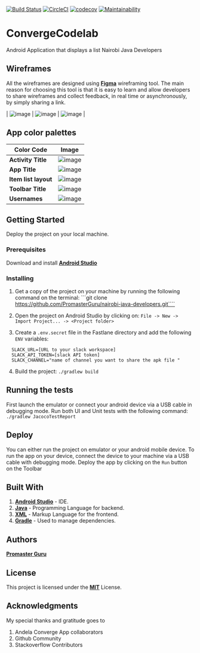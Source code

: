 [![Build Status](https://travis-ci.org/PromasterGuru/nairobi-java-developers.svg?branch=develop)](https://travis-ci.org/PromasterGuru/nairobi-java-developers)
[![CircleCI](https://circleci.com/gh/PromasterGuru/nairobi-java-developers.svg?style=svg)](https://circleci.com/gh/PromasterGuru/nairobi-java-developers)
[![codecov](https://codecov.io/gh/PromasterGuru/nairobi-java-developers/branch/develop/graph/badge.svg)](https://codecov.io/gh/PromasterGuru/nairobi-java-developers)
[![Maintainability](https://api.codeclimate.com/v1/badges/a141aa73b0bf051ca102/maintainability)](https://codeclimate.com/github/PromasterGuru/nairobi-java-developers/maintainability)

# ConvergeCodelab

Android Application that displays a list Nairobi Java Developers

## Wireframes

All the wireframes are designed using **[Figma](https://www.figma.com/)** wireframing tool. The main reason for choosing this tool is that it is easy to learn and allow developers to share wireframes and collect feedback, in real time or asynchronously, by simply sharing a link.

| ![image](https://user-images.githubusercontent.com/39240075/54424140-519a3980-4723-11e9-8a63-5d36a2e7e861.png) | ![image](https://user-images.githubusercontent.com/39240075/54424143-5363fd00-4723-11e9-9ddc-b0289609f89c.png) | ![image](https://user-images.githubusercontent.com/39240075/54424132-4e06b280-4723-11e9-9640-ecef45054495.png) |

## App color palettes

| Color Code           | Image                                                                                                          |
| -------------------- | -------------------------------------------------------------------------------------------------------------- |
| **Activity Title**   | ![image](https://user-images.githubusercontent.com/39240075/53101612-2f096c00-353b-11e9-86c5-9c8b02120318.png) |
| **App Title**        | ![image](https://user-images.githubusercontent.com/39240075/53101631-392b6a80-353b-11e9-8b15-cf1da2a7f325.png) |
| **Item list layout** | ![image](https://user-images.githubusercontent.com/39240075/53282218-c0e4c500-3745-11e9-82f9-7653b68eee81.png) |
| **Toolbar Title**    | ![image](https://user-images.githubusercontent.com/39240075/53101664-46485980-353b-11e9-808f-09e57982b8d1.png) |
| **Usernames**        | ![image](https://user-images.githubusercontent.com/39240075/53101695-58c29300-353b-11e9-98f8-bba4fbec5630.png) |

## Getting Started

Deploy the project on your local machine.

### Prerequisites

Download and install **[Android Studio](https://developer.android.com/studio)**

### Installing

1. Get a copy of the project on your machine by running the following command on the terminal:
   ```git clone https://github.com/PromasterGuru/nairobi-java-developers.git````

2. Open the project on Android Studio by clicking on:
   `File -> New -> Import Project... -> <Project folder>`

3. Create a `.env.secret` file in the Fastlane directory and add the following `ENV` variables:

```
  SLACK_URL=[URL to your slack workspace]
  SLACK_API_TOKEN=[slack API token]
  SLACK_CHANNEL="name of channel you want to share the apk file "
```

4. Build the project:
   `./gradlew build`

## Running the tests

First launch the emulator or connect your android device via a USB cable in debugging mode.
Run both UI and Unit tests with the following command:
`./gradlew JacocoTestReport`

## Deploy

You can either run the project on emulator or your android mobile device. To run the app on your device, connect the device to your machine via a USB cable with debugging mode.
Deploy the app by clicking on the `Run` button on the Toolbar

## Built With

1. **[Android Studio](https://developer.android.com/studio)** - IDE.
2. **[Java](https://www.oracle.com/java/)** - Programming Language for backend.
3. **[XML](https://www.xml.com/)** - Markup Language for the frontend.
4. **[Gradle](https://gradle.org/)** - Used to manage dependencies.

## Authors

**[Promaster Guru](https://github.com/PromasterGuru/)**

## License

This project is licensed under the **[MIT](https://badges.mit-license.org/)** License.

## Acknowledgments

My special thanks and gratitude goes to

1. Andela Converge App collaborators
2. Github Community
3. Stackoverflow Contributors
